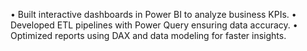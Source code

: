 •	Built interactive dashboards in Power BI to analyze business KPIs.
•	Developed ETL pipelines with Power Query ensuring data accuracy.
•	Optimized reports using DAX and data modeling for faster insights.
